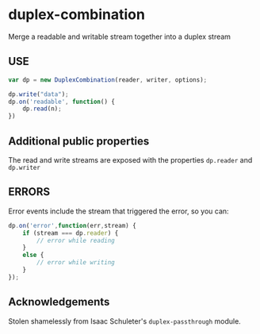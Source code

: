 # duplex-combination

Merge a readable and writable stream together into a duplex stream

## USE

```javascript
var dp = new DuplexCombination(reader, writer, options);

dp.write("data");
dp.on('readable', function() {
    dp.read(n);
})
```

## Additional public properties

The read and write streams are exposed with the properties `dp.reader` and `dp.writer`

## ERRORS

Error events include the stream that triggered the error, so you can:

```javascript
dp.on('error',function(err,stream) {
    if (stream === dp.reader) {
        // error while reading
    }
    else {
        // error while writing
    }
});
```

## Acknowledgements

Stolen shamelessly from Isaac Schuleter's `duplex-passthrough` module.
